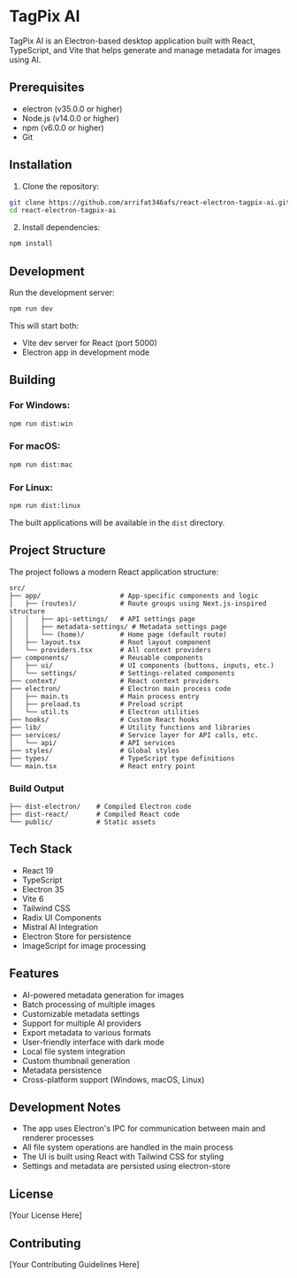 # TagPix AI

TagPix AI is an Electron-based desktop application built with React, TypeScript, and Vite that helps generate and manage metadata for images using AI.

## Prerequisites

- electron (v35.0.0 or higher)
- Node.js (v14.0.0 or higher)
- npm (v6.0.0 or higher)
- Git

## Installation

1. Clone the repository:

```bash
git clone https://github.com/arrifat346afs/react-electron-tagpix-ai.git
cd react-electron-tagpix-ai
```

2. Install dependencies:

```bash
npm install
```

## Development

Run the development server:

```bash
npm run dev
```

This will start both:

- Vite dev server for React (port 5000)
- Electron app in development mode

## Building

### For Windows:

```bash
npm run dist:win
```

### For macOS:

```bash
npm run dist:mac
```

### For Linux:

```bash
npm run dist:linux
```

The built applications will be available in the `dist` directory.

## Project Structure

The project follows a modern React application structure:

```
src/
├── app/                    # App-specific components and logic
│   ├── (routes)/           # Route groups using Next.js-inspired structure
│   │   ├── api-settings/   # API settings page
│   │   ├── metadata-settings/ # Metadata settings page
│   │   └── (home)/         # Home page (default route)
│   ├── layout.tsx          # Root layout component
│   └── providers.tsx       # All context providers
├── components/             # Reusable components
│   ├── ui/                 # UI components (buttons, inputs, etc.)
│   └── settings/           # Settings-related components
├── context/                # React context providers
├── electron/               # Electron main process code
│   ├── main.ts             # Main process entry
│   ├── preload.ts          # Preload script
│   └── util.ts             # Electron utilities
├── hooks/                  # Custom React hooks
├── lib/                    # Utility functions and libraries
├── services/               # Service layer for API calls, etc.
│   └── api/                # API services
├── styles/                 # Global styles
├── types/                  # TypeScript type definitions
└── main.tsx                # React entry point
```

### Build Output

```
├── dist-electron/    # Compiled Electron code
├── dist-react/       # Compiled React code
└── public/           # Static assets
```

## Tech Stack

- React 19
- TypeScript
- Electron 35
- Vite 6
- Tailwind CSS
- Radix UI Components
- Mistral AI Integration
- Electron Store for persistence
- ImageScript for image processing

## Features

- AI-powered metadata generation for images
- Batch processing of multiple images
- Customizable metadata settings
- Support for multiple AI providers
- Export metadata to various formats
- User-friendly interface with dark mode
- Local file system integration
- Custom thumbnail generation
- Metadata persistence
- Cross-platform support (Windows, macOS, Linux)

## Development Notes

- The app uses Electron's IPC for communication between main and renderer processes
- All file system operations are handled in the main process
- The UI is built using React with Tailwind CSS for styling
- Settings and metadata are persisted using electron-store

## License

[Your License Here]

## Contributing

[Your Contributing Guidelines Here]
